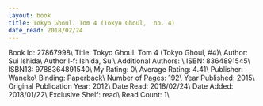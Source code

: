 ```yaml
---
layout: book
title: Tokyo Ghoul. Tom 4 (Tokyo Ghoul,  no. 4)
date_read: 2018/02/24
---
```


Book Id: 27867998\ 
Title: Tokyo Ghoul. Tom 4 (Tokyo Ghoul, #4)\ 
Author: Sui Ishida\ 
Author l-f: Ishida, Sui\ 
Additional Authors: \ 
ISBN: 8364891545\ 
ISBN13: 9788364891540\ 
My Rating: 0\ 
Average Rating: 4.41\ 
Publisher: Waneko\ 
Binding: Paperback\ 
Number of Pages: 192\ 
Year Published: 2015\ 
Original Publication Year: 2012\ 
Date Read: 2018/02/24\ 
Date Added: 2018/01/22\ 
Exclusive Shelf: read\ 
Read Count: 1\ 

